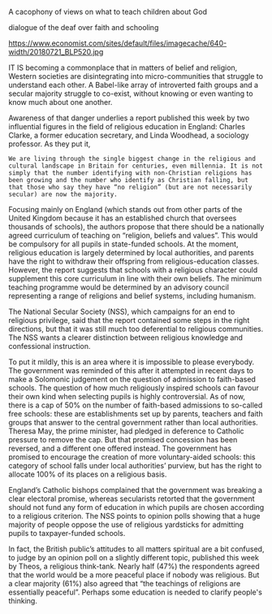 A cacophony of views on what to teach children about God

dialogue of the deaf over faith and schooling

https://www.economist.com/sites/default/files/imagecache/640-width/20180721_BLP520.jpg


IT IS becoming a commonplace that in matters of belief and religion, Western societies are disintegrating into micro-communities that struggle to understand each other. A Babel-like array of introverted faith groups and a secular majority struggle to co-exist, without knowing or even wanting to know much about one another.

Awareness of that danger underlies a report published this week by two influential figures in the field of religious education in England: Charles Clarke, a former education secretary, and Linda Woodhead, a sociology professor. As they put it,

    We are living through the single biggest change in the religious and cultural landscape in Britain for centuries, even millennia. It is not simply that the number identifying with non-Christian religions has been growing and the number who identify as Christian falling, but that those who say they have “no religion” (but are not necessarily secular) are now the majority. 

Focusing mainly on England (which stands out from other parts of the United Kingdom because it has an established church that oversees thousands of schools), the authors propose that there should be a nationally agreed curriculum of teaching on “religion, beliefs and values”. This would be compulsory for all pupils in state-funded schools. At the moment, religious education is largely determined by local authorities, and parents have the right to withdraw their offspring from religious-education classes. However, the report suggests that schools with a religious character could supplement this core curriculum in line with their own beliefs. The minimum teaching programme would be determined by an advisory council representing a range of religions and belief systems, including humanism.

The National Secular Society (NSS), which campaigns for an end to religious privilege, said that the report contained some steps in the right directions, but that it was still much too deferential to religious communities. The NSS wants a clearer distinction between religious knowledge and confessional instruction.

To put it mildly, this is an area where it is impossible to please everybody. The government was reminded of this after it attempted in recent days to make a Solomonic judgement on the question of admission to faith-based schools. The question of how much religiously inspired schools can favour their own kind when selecting pupils is highly controversial. As of now, there is a cap of 50% on the number of faith-based admissions to so-called free schools: these are establishments set up by parents, teachers and faith groups that answer to the central government rather than local authorities. Theresa May, the prime minister, had pledged in deference to Catholic pressure to remove the cap. But that promised concession has been reversed, and a different one offered instead. The government has promised to encourage the creation of more voluntary-aided schools: this category of school falls under local authorities’ purview, but has the right to allocate 100% of its places on a religious basis. 

England’s Catholic bishops complained that the government was breaking a clear electoral promise, whereas secularists retorted that the government should not fund any form of education in which pupils are chosen according to a religious criterion. The NSS points to opinion polls showing that a huge majority of people oppose the use of religious yardsticks for admitting pupils to taxpayer-funded schools.

In fact, the British public’s attitudes to all matters spiritual are a bit confused, to judge by an opinion poll on a slightly different topic, published this week by Theos, a religious think-tank. Nearly half (47%) the respondents agreed that the world would be a more peaceful place if nobody was religious. But a clear majority (61%) also agreed that “the teachings of religions are essentially peaceful”. Perhaps some education is needed to clarify people's thinking.
